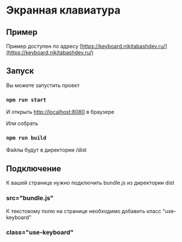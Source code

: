 # Экранная клавиатура

## Пример

Пример доступен по адресу [https://keyboard.nikitabashdev.ru/](https://keyboard.nikitabashdev.ru/)

## Запуск

Вы можете запустить проект

### `npm run start`

И открыть [http://localhost:8080](http://localhost:8080) в браузере

Или собрать

### `npm run build`

Файлы будут в директории /dist

## Подключение

К вашей странице нужно подключить bundle.js из директории dist

### src="bundle.js"

К текстовому полю на странице необходимо добавить класс "use-keyboard"

### class="use-keyboard"
